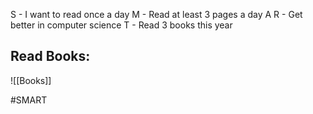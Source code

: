 
S - I want to read once a day
M - Read at least 3 pages a day
A 
R - Get better in computer science
T - Read 3 books this year

## Read Books:

![[Books]]

#SMART